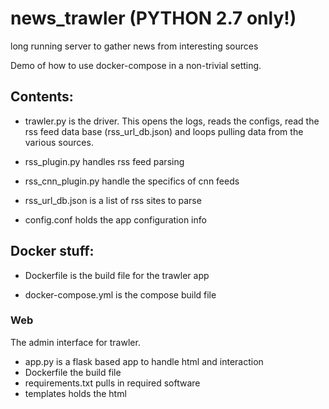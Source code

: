 # news_trawler (PYTHON 2.7 only!)
long running server to gather news from interesting sources

Demo of how to use docker-compose in a non-trivial setting.

## Contents:

+ trawler.py is the driver. This opens the logs, reads the configs, read the rss feed data base (rss_url_db.json) and loops pulling data from the various sources.

+ rss_plugin.py handles rss feed parsing

+ rss_cnn_plugin.py handle the specifics of cnn feeds

+ rss_url_db.json is a list of rss sites to parse

+ config.conf holds the app configuration info

## Docker stuff:

+ Dockerfile is the build file for the trawler app

+ docker-compose.yml is the compose build file

### Web

The admin interface for trawler.

+ app.py is a flask based app to handle html and interaction
+ Dockerfile the build file
+ requirements.txt pulls in required software
+ templates holds the html
